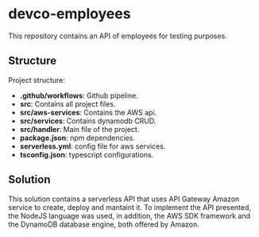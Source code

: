 # devco-employees
This repository contains an API of employees for testing purposes.

## Structure
Project structure:

* **.github/workflows**: Github pipeline.
* **src**: Contains all project files.
* **src/aws-services**: Contains the AWS api. 
* **src/services**: Contains dynamodb CRUD. 
* **src/handler**: Main file of the project.
* **package.json**: npm dependencies.
* **serverless.yml**: config file for aws services.
* **tsconfig.json**: typescript configurations.

## Solution
This solution contains a serverless API that uses API Gateway Amazon service to create, deploy and mantaint it. To implement the API presented, the NodeJS language was used, in addition, the AWS SDK framework and the DynamoDB database engine, both offered by Amazon.
